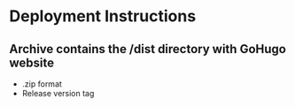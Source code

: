 # Deployment Instructions

## Archive contains the /dist directory with GoHugo website

* .zip format
* Release version tag